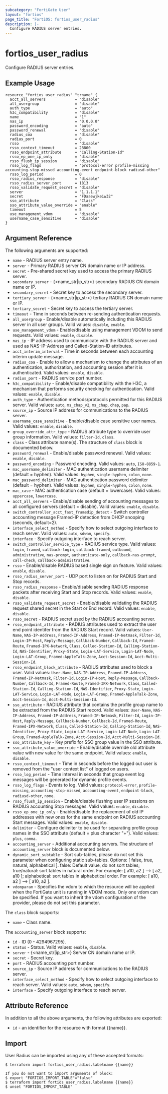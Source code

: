```yaml
---
subcategory: "FortiGate User"
layout: "fortios"
page_title: "FortiOS: fortios_user_radius"
description: |-
  Configure RADIUS server entries.
---
```


# fortios_user_radius
Configure RADIUS server entries.

## Example Usage

```hcl
resource "fortios_user_radius" "trname" {
  acct_all_servers             = "disable"
  all_usergroup                = "disable"
  auth_type                    = "auto"
  h3c_compatibility            = "disable"
  name                         = "1"
  nas_ip                       = "0.0.0.0"
  password_encoding            = "auto"
  password_renewal             = "disable"
  radius_coa                   = "disable"
  radius_port                  = 0
  rsso                         = "disable"
  rsso_context_timeout         = 28800
  rsso_endpoint_attribute      = "Calling-Station-Id"
  rsso_ep_one_ip_only          = "disable"
  rsso_flush_ip_session        = "disable"
  rsso_log_flags               = "protocol-error profile-missing accounting-stop-missed accounting-event endpoint-block radiusd-other"
  rsso_log_period              = 0
  rsso_radius_response         = "disable"
  rsso_radius_server_port      = 1813
  rsso_validate_request_secret = "disable"
  server                       = "1.1.1.1"
  secret                       = "FDaaewjkeiw32"
  sso_attribute                = "Class"
  sso_attribute_value_override = "enable"
  timeout                      = 5
  use_management_vdom          = "disable"
  username_case_sensitive      = "disable"
}
```

## Argument Reference

The following arguments are supported:

* `name` - RADIUS server entry name.
* `server` - Primary RADIUS server CN domain name or IP address.
* `secret` - Pre-shared secret key used to access the primary RADIUS server.
* `secondary_server` - {<name_str|ip_str>} secondary RADIUS CN domain name or IP.
* `secondary_secret` - Secret key to access the secondary server.
* `tertiary_server` - {<name_str|ip_str>} tertiary RADIUS CN domain name or IP.
* `tertiary_secret` - Secret key to access the tertiary server.
* `timeout` - Time in seconds between re-sending authentication requests.
* `all_usergroup` - Enable/disable automatically including this RADIUS server in all user groups. Valid values: `disable`, `enable`.
* `use_management_vdom` - Enable/disable using management VDOM to send requests. Valid values: `enable`, `disable`.
* `nas_ip` - IP address used to communicate with the RADIUS server and used as NAS-IP-Address and Called-Station-ID attributes.
* `acct_interim_interval` - Time in seconds between each accounting interim update message.
* `radius_coa` - Enable to allow a mechanism to change the attributes of an authentication, authorization, and accounting session after it is authenticated. Valid values: `enable`, `disable`.
* `radius_port` - RADIUS service port number.
* `h3c_compatibility` - Enable/disable compatibility with the H3C, a mechanism that performs security checking for authentication. Valid values: `enable`, `disable`.
* `auth_type` - Authentication methods/protocols permitted for this RADIUS server. Valid values: `auto`, `ms_chap_v2`, `ms_chap`, `chap`, `pap`.
* `source_ip` - Source IP address for communications to the RADIUS server.
* `username_case_sensitive` - Enable/disable case sensitive user names. Valid values: `enable`, `disable`.
* `group_override_attr_type` - RADIUS attribute type to override user group information. Valid values: `filter-Id`, `class`.
* `class` - Class attribute name(s). The structure of `class` block is documented below.
* `password_renewal` - Enable/disable password renewal. Valid values: `enable`, `disable`.
* `password_encoding` - Password encoding. Valid values: `auto`, `ISO-8859-1`.
* `mac_username_delimiter` - MAC authentication username delimiter (default = hyphen). Valid values: `hyphen`, `single-hyphen`, `colon`, `none`.
* `mac_password_delimiter` - MAC authentication password delimiter (default = hyphen). Valid values: `hyphen`, `single-hyphen`, `colon`, `none`.
* `mac_case` - MAC authentication case (default = lowercase). Valid values: `uppercase`, `lowercase`.
* `acct_all_servers` - Enable/disable sending of accounting messages to all configured servers (default = disable). Valid values: `enable`, `disable`.
* `switch_controller_acct_fast_framedip_detect` - Switch controller accounting message Framed-IP detection from DHCP snooping (seconds, default=2).
* `interface_select_method` - Specify how to select outgoing interface to reach server. Valid values: `auto`, `sdwan`, `specify`.
* `interface` - Specify outgoing interface to reach server.
* `switch_controller_service_type` - RADIUS service type. Valid values: `login`, `framed`, `callback-login`, `callback-framed`, `outbound`, `administrative`, `nas-prompt`, `authenticate-only`, `callback-nas-prompt`, `call-check`, `callback-administrative`.
* `rsso` - Enable/disable RADIUS based single sign on feature. Valid values: `enable`, `disable`.
* `rsso_radius_server_port` - UDP port to listen on for RADIUS Start and Stop records.
* `rsso_radius_response` - Enable/disable sending RADIUS response packets after receiving Start and Stop records. Valid values: `enable`, `disable`.
* `rsso_validate_request_secret` - Enable/disable validating the RADIUS request shared secret in the Start or End record. Valid values: `enable`, `disable`.
* `rsso_secret` - RADIUS secret used by the RADIUS accounting server.
* `rsso_endpoint_attribute` - RADIUS attributes used to extract the user end point identifer from the RADIUS Start record. Valid values: `User-Name`, `NAS-IP-Address`, `Framed-IP-Address`, `Framed-IP-Netmask`, `Filter-Id`, `Login-IP-Host`, `Reply-Message`, `Callback-Number`, `Callback-Id`, `Framed-Route`, `Framed-IPX-Network`, `Class`, `Called-Station-Id`, `Calling-Station-Id`, `NAS-Identifier`, `Proxy-State`, `Login-LAT-Service`, `Login-LAT-Node`, `Login-LAT-Group`, `Framed-AppleTalk-Zone`, `Acct-Session-Id`, `Acct-Multi-Session-Id`.
* `rsso_endpoint_block_attribute` - RADIUS attributes used to block a user. Valid values: `User-Name`, `NAS-IP-Address`, `Framed-IP-Address`, `Framed-IP-Netmask`, `Filter-Id`, `Login-IP-Host`, `Reply-Message`, `Callback-Number`, `Callback-Id`, `Framed-Route`, `Framed-IPX-Network`, `Class`, `Called-Station-Id`, `Calling-Station-Id`, `NAS-Identifier`, `Proxy-State`, `Login-LAT-Service`, `Login-LAT-Node`, `Login-LAT-Group`, `Framed-AppleTalk-Zone`, `Acct-Session-Id`, `Acct-Multi-Session-Id`.
* `sso_attribute` - RADIUS attribute that contains the profile group name to be extracted from the RADIUS Start record. Valid values: `User-Name`, `NAS-IP-Address`, `Framed-IP-Address`, `Framed-IP-Netmask`, `Filter-Id`, `Login-IP-Host`, `Reply-Message`, `Callback-Number`, `Callback-Id`, `Framed-Route`, `Framed-IPX-Network`, `Class`, `Called-Station-Id`, `Calling-Station-Id`, `NAS-Identifier`, `Proxy-State`, `Login-LAT-Service`, `Login-LAT-Node`, `Login-LAT-Group`, `Framed-AppleTalk-Zone`, `Acct-Session-Id`, `Acct-Multi-Session-Id`.
* `sso_attribute_key` - Key prefix for SSO group value in the SSO attribute.
* `sso_attribute_value_override` - Enable/disable override old attribute value with new value for the same endpoint. Valid values: `enable`, `disable`.
* `rsso_context_timeout` - Time in seconds before the logged out user is removed from the "user context list" of logged on users.
* `rsso_log_period` - Time interval in seconds that group event log messages will be generated for dynamic profile events.
* `rsso_log_flags` - Events to log. Valid values: `protocol-error`, `profile-missing`, `accounting-stop-missed`, `accounting-event`, `endpoint-block`, `radiusd-other`, `none`.
* `rsso_flush_ip_session` - Enable/disable flushing user IP sessions on RADIUS accounting Stop messages. Valid values: `enable`, `disable`.
* `rsso_ep_one_ip_only` - Enable/disable the replacement of old IP addresses with new ones for the same endpoint on RADIUS accounting Start messages. Valid values: `enable`, `disable`.
* `delimiter` - Configure delimiter to be used for separating profile group names in the SSO attribute (default = plus character "+"). Valid values: `plus`, `comma`.
* `accounting_server` - Additional accounting servers. The structure of `accounting_server` block is documented below.
* `dynamic_sort_subtable` - Sort sub-tables, please do not set this parameter when configuring static sub-tables. Options: [ false, true, natural, alphabetical ]. false: Default value, do not sort tables; true/natural: sort tables in natural order. For example: [ a10, a2 ] --> [ a2, a10 ]; alphabetical: sort tables in alphabetical order. For example: [ a10, a2 ] --> [ a10, a2 ].
* `vdomparam` - Specifies the vdom to which the resource will be applied when the FortiGate unit is running in VDOM mode. Only one vdom can be specified. If you want to inherit the vdom configuration of the provider, please do not set this parameter.

The `class` block supports:

* `name` - Class name.

The `accounting_server` block supports:

* `id` - ID (0 - 4294967295).
* `status` - Status. Valid values: `enable`, `disable`.
* `server` - {<name_str|ip_str>} Server CN domain name or IP.
* `secret` - Secret key.
* `port` - RADIUS accounting port number.
* `source_ip` - Source IP address for communications to the RADIUS server.
* `interface_select_method` - Specify how to select outgoing interface to reach server. Valid values: `auto`, `sdwan`, `specify`.
* `interface` - Specify outgoing interface to reach server.


## Attribute Reference

In addition to all the above arguments, the following attributes are exported:
* `id` - an identifier for the resource with format {{name}}.

## Import

User Radius can be imported using any of these accepted formats:
```
$ terraform import fortios_user_radius.labelname {{name}}

If you do not want to import arguments of block:
$ export "FORTIOS_IMPORT_TABLE"="false"
$ terraform import fortios_user_radius.labelname {{name}}
$ unset "FORTIOS_IMPORT_TABLE"
```
